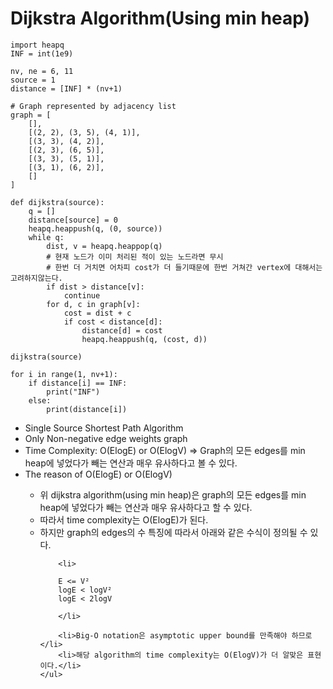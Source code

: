 <h1>Dijkstra Algorithm(Using min heap)</h1>

```
import heapq
INF = int(1e9)

nv, ne = 6, 11
source = 1
distance = [INF] * (nv+1)

# Graph represented by adjacency list
graph = [
    [],
    [(2, 2), (3, 5), (4, 1)],
    [(3, 3), (4, 2)],
    [(2, 3), (6, 5)],
    [(3, 3), (5, 1)],
    [(3, 1), (6, 2)],
    []
]

def dijkstra(source):
    q = []
    distance[source] = 0
    heapq.heappush(q, (0, source))
    while q:
        dist, v = heapq.heappop(q)
        # 현재 노드가 이미 처리된 적이 있는 노드라면 무시
        # 한번 더 거치면 어차피 cost가 더 들기때문에 한번 거쳐간 vertex에 대해서는 고려하지않는다.
        if dist > distance[v]:
            continue
        for d, c in graph[v]:
            cost = dist + c
            if cost < distance[d]:
                distance[d] = cost
                heapq.heappush(q, (cost, d))

dijkstra(source)

for i in range(1, nv+1):
    if distance[i] == INF:
        print("INF")
    else:
        print(distance[i])
```

<ul>
	<li>Single Source Shortest Path Algorithm</li>
	<li>Only Non-negative edge weights graph</li>
	<li>Time Complexity: O(ElogE) or O(ElogV) => Graph의 모든 edges를 min heap에 넣었다가 빼는 연산과 매우 유사하다고 볼 수 있다.</li>
	<li>The reason of O(ElogE) or O(ElogV)</li>
	<ul>
		<li>위 dijkstra algorithm(using min heap)은 graph의 모든 edges를 min heap에 넣었다가 빼는 연산과 매우 유사하다고 할 수 있다.</li>
		<li>따라서 time complexity는 O(ElogE)가 된다.</li>
		<li>하지만 graph의 edges의 수 특징에 따라서 아래와 같은 수식이 정의될 수 있다.</li>

		<li>

```
	E <= V²
	logE < logV²
	logE < 2logV
```

		</li>

		<li>Big-O notation은 asymptotic upper bound를 만족해야 하므로</li>
		<li>해당 algorithm의 time complexity는 O(ElogV)가 더 알맞은 표현이다.</li>
	</ul>
</ul>
